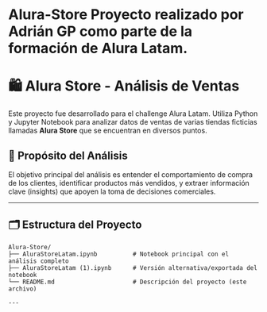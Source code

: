 # Alura-Store Proyecto realizado por Adrián GP como parte de la formación de Alura Latam.

# 🛍️ Alura Store - Análisis de Ventas

Este proyecto fue desarrollado para el challenge Alura Latam. Utiliza Python y Jupyter Notebook para analizar datos de ventas de varias tiendas ficticias llamadas **Alura Store**  que se encuentran en diversos puntos.

## 🎯 Propósito del Análisis

El objetivo principal del análisis es entender el comportamiento de compra de los clientes, identificar productos más vendidos, y extraer información clave (insights) que apoyen la toma de decisiones comerciales.

---

## 🗂️ Estructura del Proyecto

```plaintext
Alura-Store/
├── AluraStoreLatam.ipynb          # Notebook principal con el análisis completo
├── AluraStoreLatam (1).ipynb      # Versión alternativa/exportada del notebook
└── README.md                      # Descripción del proyecto (este archivo)

---
